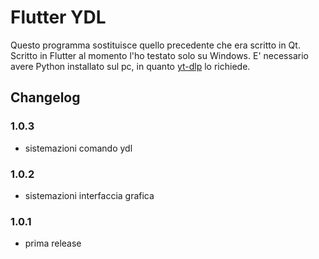 # Flutter YDL

Questo programma sostituisce quello precedente che era scritto in Qt.
Scritto in Flutter al momento l'ho testato solo su Windows.
E' necessario avere Python installato sul pc, in quanto [yt-dlp](https://github.com/yt-dlp/yt-dlp) lo richiede.

## Changelog

### 1.0.3
- sistemazioni comando ydl

### 1.0.2
- sistemazioni interfaccia grafica

### 1.0.1
- prima release